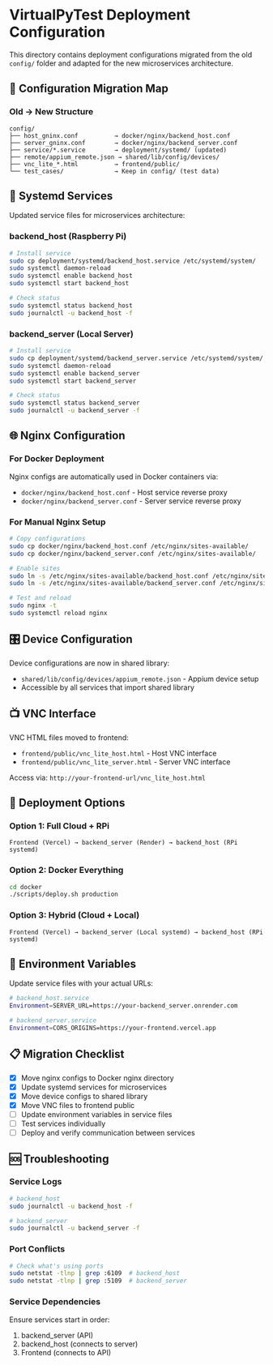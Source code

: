 # VirtualPyTest Deployment Configuration

This directory contains deployment configurations migrated from the old `config/` folder and adapted for the new microservices architecture.

## 📁 **Configuration Migration Map**

### Old → New Structure

```
config/
├── host_gninx.conf          → docker/nginx/backend_host.conf
├── server_gninx.conf        → docker/nginx/backend_server.conf  
├── service/*.service        → deployment/systemd/ (updated)
├── remote/appium_remote.json → shared/lib/config/devices/
├── vnc_lite_*.html          → frontend/public/
└── test_cases/              → Keep in config/ (test data)
```

## 🔧 **Systemd Services**

Updated service files for microservices architecture:

### backend_host (Raspberry Pi)
```bash
# Install service
sudo cp deployment/systemd/backend_host.service /etc/systemd/system/
sudo systemctl daemon-reload
sudo systemctl enable backend_host
sudo systemctl start backend_host

# Check status
sudo systemctl status backend_host
sudo journalctl -u backend_host -f
```

### backend_server (Local Server)
```bash
# Install service  
sudo cp deployment/systemd/backend_server.service /etc/systemd/system/
sudo systemctl daemon-reload
sudo systemctl enable backend_server
sudo systemctl start backend_server

# Check status
sudo systemctl status backend_server
sudo journalctl -u backend_server -f
```

## 🌐 **Nginx Configuration**

### For Docker Deployment
Nginx configs are automatically used in Docker containers via:
- `docker/nginx/backend_host.conf` - Host service reverse proxy
- `docker/nginx/backend_server.conf` - Server service reverse proxy

### For Manual Nginx Setup
```bash
# Copy configurations
sudo cp docker/nginx/backend_host.conf /etc/nginx/sites-available/
sudo cp docker/nginx/backend_server.conf /etc/nginx/sites-available/

# Enable sites
sudo ln -s /etc/nginx/sites-available/backend_host.conf /etc/nginx/sites-enabled/
sudo ln -s /etc/nginx/sites-available/backend_server.conf /etc/nginx/sites-enabled/

# Test and reload
sudo nginx -t
sudo systemctl reload nginx
```

## 🎛️ **Device Configuration**

Device configurations are now in shared library:
- `shared/lib/config/devices/appium_remote.json` - Appium device setup
- Accessible by all services that import shared library

## 📺 **VNC Interface**

VNC HTML files moved to frontend:
- `frontend/public/vnc_lite_host.html` - Host VNC interface
- `frontend/public/vnc_lite_server.html` - Server VNC interface

Access via: `http://your-frontend-url/vnc_lite_host.html`

## 🚀 **Deployment Options**

### Option 1: Full Cloud + RPi
```
Frontend (Vercel) → backend_server (Render) → backend_host (RPi systemd)
```

### Option 2: Docker Everything
```bash
cd docker
./scripts/deploy.sh production
```

### Option 3: Hybrid (Cloud + Local)
```
Frontend (Vercel) → backend_server (Local systemd) → backend_host (RPi systemd)
```

## 🔧 **Environment Variables**

Update service files with your actual URLs:

```bash
# backend_host.service
Environment=SERVER_URL=https://your-backend_server.onrender.com

# backend_server.service  
Environment=CORS_ORIGINS=https://your-frontend.vercel.app
```

## 📋 **Migration Checklist**

- [x] Move nginx configs to Docker nginx directory
- [x] Update systemd services for microservices
- [x] Move device configs to shared library
- [x] Move VNC files to frontend public
- [ ] Update environment variables in service files
- [ ] Test services individually
- [ ] Deploy and verify communication between services

## 🆘 **Troubleshooting**

### Service Logs
```bash
# backend_host
sudo journalctl -u backend_host -f

# backend_server
sudo journalctl -u backend_server -f
```

### Port Conflicts
```bash
# Check what's using ports
sudo netstat -tlnp | grep :6109  # backend_host
sudo netstat -tlnp | grep :5109  # backend_server
```

### Service Dependencies
Ensure services start in order:
1. backend_server (API)
2. backend_host (connects to server)
3. Frontend (connects to API) 